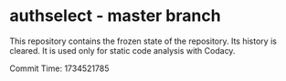 # authselect - master branch

This repository contains the frozen state of the repository.
Its history is cleared. It is used only for static code
analysis with Codacy.

Commit Time: 1734521785